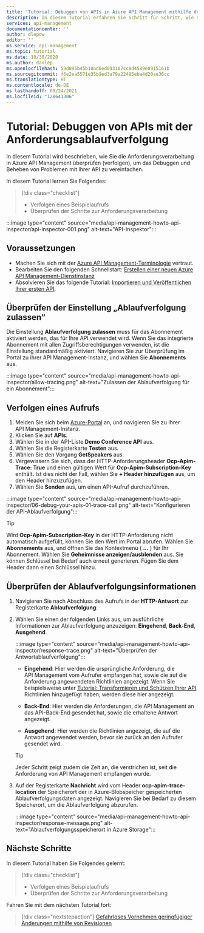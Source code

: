 ```yaml
---
title: 'Tutorial: Debuggen von APIs in Azure API Management mithilfe der Anforderungsablaufverfolgung'
description: In diesem Tutorial erfahren Sie Schritt für Schritt, wie Sie die Ablaufverfolgung aktivieren und Anforderungsverarbeitungsschritte in Azure API Management überprüfen.
services: api-management
documentationcenter: ''
author: dlepow
editor: ''
ms.service: api-management
ms.topic: tutorial
ms.date: 10/30/2020
ms.author: danlep
ms.openlocfilehash: 59d095b45b10ad6ed093107cc8d4589e0915161b
ms.sourcegitcommit: f6e2ea5571e35b9ed3a79a22485eba4d20ae36cc
ms.translationtype: HT
ms.contentlocale: de-DE
ms.lasthandoff: 09/24/2021
ms.locfileid: "128643306"
---
```

# <a name="tutorial-debug-your-apis-using-request-tracing"></a>Tutorial: Debuggen von APIs mit der Anforderungsablaufverfolgung

In diesem Tutorial wird beschrieben, wie Sie die Anforderungsverarbeitung in Azure API Management überprüfen (verfolgen), um das Debuggen und Beheben von Problemen mit Ihrer API zu vereinfachen. 

In diesem Tutorial lernen Sie Folgendes:

> [!div class="checklist"]
> * Verfolgen eines Beispielaufrufs
> * Überprüfen der Schritte zur Anforderungsverarbeitung

:::image type="content" source="media/api-management-howto-api-inspector/api-inspector-001.png" alt-text="API-Inspektor":::

## <a name="prerequisites"></a>Voraussetzungen

+ Machen Sie sich mit der [Azure API Management-Terminologie](api-management-terminology.md) vertraut.
+ Bearbeiten Sie den folgenden Schnellstart: [Erstellen einer neuen Azure API Management-Dienstinstanz](get-started-create-service-instance.md)
+ Absolvieren Sie das folgende Tutorial: [Importieren und Veröffentlichen Ihrer ersten API](import-and-publish.md).

## <a name="verify-allow-tracing-setting"></a>Überprüfen der Einstellung „Ablaufverfolgung zulassen“ 

Die Einstellung **Ablaufverfolgung zulassen** muss für das Abonnement aktiviert werden, das für Ihre API verwendet wird. Wenn Sie das integrierte Abonnement mit allen Zugriffsberechtigungen verwenden, ist die Einstellung standardmäßig aktiviert. Navigieren Sie zur Überprüfung im Portal zu ihrer API Management-Instanz, und wählen Sie **Abonnements** aus.

   :::image type="content" source="media/api-management-howto-api-inspector/allow-tracing.png" alt-text="Zulassen der Ablaufverfolgung für ein Abonnement":::

## <a name="trace-a-call"></a>Verfolgen eines Aufrufs

1. Melden Sie sich beim [Azure-Portal](https://portal.azure.com) an, und navigieren Sie zu Ihrer API Management-Instanz.
1. Klicken Sie auf **APIs**.
1. Wählen Sie in der API-Liste **Demo Conference API** aus.
1. Wählen Sie die Registerkarte **Testen** aus.
1. Wählen Sie den Vorgang **GetSpeakers** aus.
1. Vergewissern Sie sich, dass der HTTP-Anforderungsheader **Ocp-Apim-Trace: True** und einen gültigen Wert für **Ocp-Apim-Subscription-Key** enthält. Ist dies nicht der Fall, wählen Sie **+ Header hinzufügen** aus, um den Header hinzuzufügen.
1. Wählen Sie **Senden** aus, um einen API-Aufruf durchzuführen.

  :::image type="content" source="media/api-management-howto-api-inspector/06-debug-your-apis-01-trace-call.png" alt-text="Konfigurieren der API-Ablaufverfolgung":::

> [!TIP]
> Wird **Ocp-Apim-Subscription-Key** in der HTTP-Anforderung nicht automatisch aufgefüllt, können Sie den Wert im Portal abrufen. Wählen Sie **Abonnements** aus, und öffnen Sie das Kontextmenü ( **...** ) für Ihr Abonnement. Wählen Sie **Geheimnisse anzeigen/ausblenden** aus. Sie können Schlüssel bei Bedarf auch erneut generieren. Fügen Sie dem Header dann einen Schlüssel hinzu.

## <a name="review-trace-information"></a>Überprüfen der Ablaufverfolgungsinformationen

1. Navigieren Sie nach Abschluss des Aufrufs in der **HTTP-Antwort** zur Registerkarte **Ablaufverfolgung**.
1. Wählen Sie einen der folgenden Links aus, um ausführliche Informationen zur Ablaufverfolgung anzuzeigen: **Eingehend**, **Back-End**, **Ausgehend**.

     :::image type="content" source="media/api-management-howto-api-inspector/response-trace.png" alt-text="Überprüfen der Antwortablaufverfolgung":::

    * **Eingehend**: Hier werden die ursprüngliche Anforderung, die API Management vom Aufrufer empfangen hat, sowie die auf die Anforderung angewendeten Richtlinien angezeigt. Wenn Sie beispielsweise unter [Tutorial: Transformieren und Schützen Ihrer API](transform-api.md) Richtlinien hinzugefügt haben, werden diese hier angezeigt.

    * **Back-End**: Hier werden die Anforderungen, die API Management an das API-Back-End gesendet hat, sowie die erhaltene Antwort angezeigt.

    * **Ausgehend**: Hier werden die Richtlinien angezeigt, die auf die Antwort angewendet werden, bevor sie zurück an den Aufrufer gesendet wird.

    > [!TIP]
    > Jeder Schritt zeigt zudem die Zeit an, die verstrichen ist, seit die Anforderung von API Management empfangen wurde.

1. Auf der Registerkarte **Nachricht** wird vom Header **ocp-apim-trace-location** der Speicherort der in Azure-Blobspeicher gespeicherten Ablaufverfolgungsdaten angezeigt. Navigieren Sie bei Bedarf zu diesem Speicherort, um die Ablaufverfolgung abzurufen.

     :::image type="content" source="media/api-management-howto-api-inspector/response-message.png" alt-text="Ablaufverfolgungsspeicherort in Azure Storage":::
## <a name="next-steps"></a>Nächste Schritte

In diesem Tutorial haben Sie Folgendes gelernt:

> [!div class="checklist"]
> * Verfolgen eines Beispielaufrufs
> * Überprüfen der Schritte zur Anforderungsverarbeitung

Fahren Sie mit dem nächsten Tutorial fort:

> [!div class="nextstepaction"]
> [Gefahrloses Vornehmen geringfügiger Änderungen mithilfe von Revisionen](api-management-get-started-revise-api.md)
